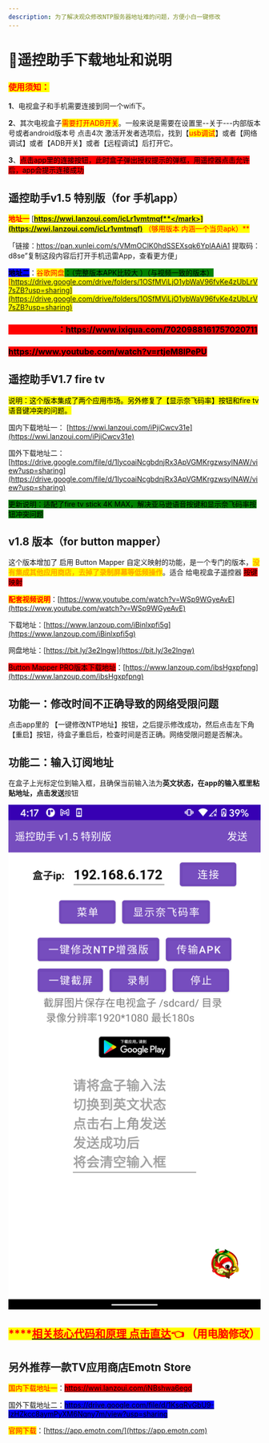```yaml
---
description: 为了解决观众修改NTP服务器地址难的问题，方便小白一键修改
---
```


# 🎈遥控助手下载地址和说明

### <mark style="color:red;">**使用须知：**</mark>

**1**、电视盒子和手机需要连接到同一个wifi下。

**2**、其次电视盒子<mark style="color:red;">需要打开ADB开关</mark>。一般来说是需要在设置里--关于---内部版本号或者android版本号 点击4次 激活开发者选项后，找到【<mark style="color:red;">usb调试</mark>】或者【网络调试】或者【ADB开关】或者【远程调试】后打开它。

**3**、<mark style="background-color:red;">点击app里的连接按钮，此时盒子弹出授权提示的弹框，用遥控器点击允许后，app会提示连接成功</mark>

## 遥控助手v1.5 特别版（for 手机app）

<mark style="color:red;">**地址一**</mark>   [<mark style="color:red;">**https://wwi.lanzoui.com/icLr1vmtmqf**</mark>](https://wwi.lanzoui.com/icLr1vmtmqf) <mark style="color:red;">**（够用版本 内涵一个当贝apk）**</mark>

「链接：https://pan.xunlei.com/s/VMmOClK0hdSSEXsqk6YplAAiA1 提取码：d8se”复制这段内容后打开手机迅雷App，查看更方便」

<mark style="background-color:blue;">**地址二**</mark>：<mark style="background-color:green;"><mark style="color:red;">谷歌网盘<mark style="color:red;"></mark><mark style="background-color:green;">：（完整版本APK比较大 ）（与视频一致的版本）</mark>[https://drive.google.com/drive/folders/1OSfMViLjO1ybWaV96fvKe4zUbLrV7sZB?usp=sharing](https://drive.google.com/drive/folders/1OSfMViLjO1ybWaV96fvKe4zUbLrV7sZB?usp=sharing)

### <mark style="color:red;background-color:red;">**必看视频说明**</mark><mark style="background-color:red;">：</mark>[<mark style="background-color:red;">https://www.ixigua.com/7020988161757020711</mark>](https://www.ixigua.com/7020988161757020711)<mark style="background-color:red;"></mark>

### <mark style="background-color:red;"></mark>[<mark style="background-color:red;">https://www.youtube.com/watch?v=rtjeM8lPePU</mark>](https://www.youtube.com/watch?v=rtjeM8lPePU\&t=665s)<mark style="background-color:red;"></mark>

## 遥控助手V1.7  fire tv&#x20;

&#x20;<mark style="background-color:yellow;">说明：这个版本集成了两个应用市场。另外修复了【显示奈飞码率】按钮和fire tv语音键冲突的问题。</mark>

国内下载地址一： [https://wwi.lanzoui.com/iPjiCwcv31e](https://wwi.lanzoui.com/iPjiCwcv31e)

国外下载地址二：[https://drive.google.com/file/d/1IycoaiNcgbdnjRx3ApVGMKrgzwsylNAW/view?usp=sharing](https://drive.google.com/file/d/1IycoaiNcgbdnjRx3ApVGMKrgzwsylNAW/view?usp=sharing)

<mark style="background-color:green;">更新说明：适配了fire tv stick 4K MAX，解决亚马逊语音按键和显示奈飞码率按钮冲突问题</mark>

## v1.8 版本（for button mapper）

这个版本增加了 启用 Button Mapper 自定义映射的功能，是一个专门的版本，<mark style="color:orange;">**没有集成其他应用商店，去掉了录制屏幕等低频操作**</mark>。适合 给电视盒子遥控器 <mark style="background-color:red;">按键映射</mark>

<mark style="color:red;">**配套视频说明**</mark>：[https://www.youtube.com/watch?v=WSp9WGyeAvE](https://www.youtube.com/watch?v=WSp9WGyeAvE)

下载地址：[https://www.lanzoup.com/iBinlxpfi5g](https://www.lanzoup.com/iBinlxpfi5g)

网盘地址：[https://bit.ly/3e2lngw](https://bit.ly/3e2lngw)

<mark style="background-color:red;">Button Mapper PRO版本下载地址</mark>：[https://www.lanzoup.com/ibsHgxpfpng](https://www.lanzoup.com/ibsHgxpfpng)

## &#x20;功能一：修改时间不正确导致的网络受限问题 &#x20;

点击app里的 【一键修改NTP地址】按钮，之后提示修改成功，然后点击左下角【重启】按钮，待盒子重启后，检查时间是否正确。网络受限问题是否解决。

## &#x20;功能二：输入订阅地址

&#x20;在盒子上光标定位到输入框，且确保当前输入法为**英文状态，**在app的输入框里粘贴地址，点击**发送**按钮

![](.gitbook/assets/ntp-up.png)

## <mark style="color:red;">****</mark>[<mark style="color:red;">**相关核心代码和原理  点击直达**</mark>](test/google-tv-xiu-gai-ntp-fu-wu-qi-di-zhi.md)<mark style="color:red;">**👈 （用电脑修改）**</mark>

## 另外推荐一款TV应用商店Emotn Store

<mark style="color:red;">国内下载地址一</mark>：[<mark style="background-color:red;">https://wwi.lanzoui.com/iNBshwa6egd</mark>](https://wwi.lanzoui.com/iNBshwa6egd)<mark style="background-color:red;"></mark>

国外下载地址二：[<mark style="background-color:blue;">https://drive.google.com/file/d/1KsqRvGbU9-IzHZkcc8aymPyXM6Nqny7m/view?usp=sharing</mark>](https://drive.google.com/file/d/1KsqRvGbU9-IzHZkcc8aymPyXM6Nqny7m/view?usp=sharing)<mark style="background-color:blue;"></mark>

<mark style="color:red;">官网下载</mark>：[https://app.emotn.com/](https://app.emotn.com)

##
